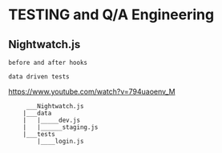 TESTING and Q/A Engineering
===========================


Nightwatch.js
-------------

    before and after hooks

    data driven tests

https://www.youtube.com/watch?v=794uaoenv_M


         ___Nightwatch.js
        |___data
        |   |_____dev.js
        |   |______staging.js
        |___tests
            |____login.js
